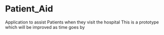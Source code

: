 # Patient_Aid
Application to assist Patients when they visit the hospital
This is a prototype which will be improved as time goes by
